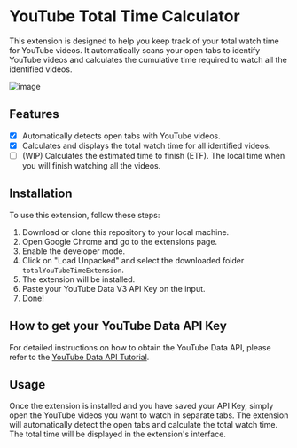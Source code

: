 # YouTube Total Time Calculator

This extension is designed to help you keep track of your total watch time for YouTube videos. It automatically scans your open tabs to identify YouTube videos and calculates the cumulative time required to watch all the identified videos.

![image](https://github.com/LautiLosio/totalYouTubeTimeExtension/assets/38726997/bde782fd-0de3-4315-92a5-1d574231aa31)

## Features

- [x] Automatically detects open tabs with YouTube videos.
- [x] Calculates and displays the total watch time for all identified videos.
- [ ] (WIP) Calculates the estimated time to finish (ETF). The local time when you will finish watching all the videos.

## Installation

To use this extension, follow these steps:

1. Download or clone this repository to your local machine.
2. Open Google Chrome and go to the extensions page.
3. Enable the developer mode.
4. Click on "Load Unpacked" and select the downloaded folder `totalYouTubeTimeExtension`.
5. The extension will be installed.
6. Paste your YouTube Data V3 API Key on the input.
7. Done!


## How to get your YouTube Data API Key

For detailed instructions on how to obtain the YouTube Data API, please refer to the [YouTube Data API Tutorial](getYoutubeAPI.md).


## Usage

Once the extension is installed and you have saved your API Key, simply open the YouTube videos you want to watch in separate tabs. The extension will automatically detect the open tabs and calculate the total watch time. The total time will be displayed in the extension's interface.
